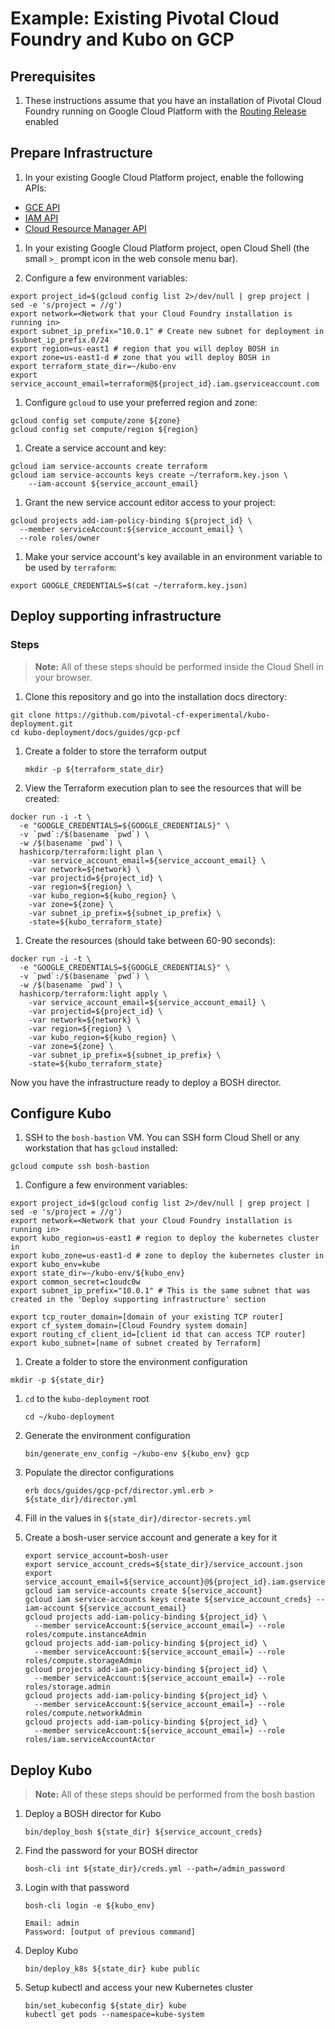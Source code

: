 # Example: Existing Pivotal Cloud Foundry and Kubo on GCP

## Prerequisites

1. These instructions assume that you have an installation of Pivotal Cloud Foundry running on Google Cloud Platform with the [Routing Release](https://github.com/cloudfoundry-incubator/routing-release) enabled

## Prepare Infrastructure

1. In your existing Google Cloud Platform project, enable the following APIs:
- [GCE API](https://console.developers.google.com/apis/api/compute_component/overview)
- [IAM API](https://console.cloud.google.com/apis/api/iam.googleapis.com/overview)
- [Cloud Resource Manager API](https://console.cloud.google.com/apis/api/cloudresourcemanager.googleapis.com/overview)

1. In your existing Google Cloud Platform project, open Cloud Shell (the small `>_` prompt icon in the web console menu bar).

1.  Configure a few environment variables:

  ```
  export project_id=$(gcloud config list 2>/dev/null | grep project | sed -e 's/project = //g')
  export network=<Network that your Cloud Foundry installation is running in>
  export subnet_ip_prefix="10.0.1" # Create new subnet for deployment in $subnet_ip_prefix.0/24
  export region=us-east1 # region that you will deploy BOSH in
  export zone=us-east1-d # zone that you will deploy BOSH in
  export terraform_state_dir=~/kubo-env
  export service_account_email=terraform@${project_id}.iam.gserviceaccount.com
  ```

1. Configure `gcloud` to use your preferred region and zone:

  ```
  gcloud config set compute/zone ${zone}
  gcloud config set compute/region ${region}
  ```

1. Create a service account and key:

  ```
  gcloud iam service-accounts create terraform
  gcloud iam service-accounts keys create ~/terraform.key.json \
      --iam-account ${service_account_email}
  ```

1. Grant the new service account editor access to your project:

  ```
  gcloud projects add-iam-policy-binding ${project_id} \
    --member serviceAccount:${service_account_email} \
    --role roles/owner
  ```

1. Make your service account's key available in an environment variable to be used by `terraform`:

  ```
  export GOOGLE_CREDENTIALS=$(cat ~/terraform.key.json)
  ```

## Deploy supporting infrastructure

### Steps
> **Note:** All of these steps should be performed inside the Cloud Shell in your browser.

1. Clone this repository and go into the installation docs directory:

  ```
  git clone https://github.com/pivotal-cf-experimental/kubo-deployment.git
  cd kubo-deployment/docs/guides/gcp-pcf
  ```

1. Create a folder to store the terraform output
   ```
   mkdir -p ${terraform_state_dir}
   ```

1. View the Terraform execution plan to see the resources that will be created:
  ```
  docker run -i -t \
    -e "GOOGLE_CREDENTIALS=${GOOGLE_CREDENTIALS}" \
    -v `pwd`:/$(basename `pwd`) \
    -w /$(basename `pwd`) \
    hashicorp/terraform:light plan \
      -var service_account_email=${service_account_email} \
      -var network=${network} \
      -var projectid=${project_id} \
      -var region=${region} \
      -var kubo_region=${kubo_region} \
      -var zone=${zone} \
      -var subnet_ip_prefix=${subnet_ip_prefix} \
      -state=${kubo_terraform_state}
  ```

1. Create the resources (should take between 60-90 seconds):

  ```
  docker run -i -t \
    -e "GOOGLE_CREDENTIALS=${GOOGLE_CREDENTIALS}" \
    -v `pwd`:/$(basename `pwd`) \
    -w /$(basename `pwd`) \
    hashicorp/terraform:light apply \
      -var service_account_email=${service_account_email} \
      -var projectid=${project_id} \
      -var network=${network} \
      -var region=${region} \
      -var kubo_region=${kubo_region} \
      -var zone=${zone} \
      -var subnet_ip_prefix=${subnet_ip_prefix} \
      -state=${kubo_terraform_state}
  ```

Now you have the infrastructure ready to deploy a BOSH director.

## Configure Kubo

1. SSH to the `bosh-bastion` VM. You can SSH form Cloud Shell or any workstation that has `gcloud` installed:

  ```
  gcloud compute ssh bosh-bastion
  ```

1.  Configure a few environment variables:

  ```
  export project_id=$(gcloud config list 2>/dev/null | grep project | sed -e 's/project = //g')
  export network=<Network that your Cloud Foundry installation is running in>
  export kubo_region=us-east1 # region to deploy the kubernetes cluster in
  export kubo_zone=us-east1-d # zone to deploy the kubernetes cluster in
  export kubo_env=kube
  export state_dir=~/kubo-env/${kubo_env}
  export common_secret=c1oudc0w
  export subnet_ip_prefix="10.0.1" # This is the same subnet that was created in the 'Deploy supporting infrastructure' section 

  export tcp_router_domain=[domain of your existing TCP router]
  export cf_system_domain=[Cloud Foundry system domain]
  export routing_cf_client_id=[client id that can access TCP router]
  export kubo_subnet=[name of subnet created by Terraform]
  ```

1. Create a folder to store the environment configuration

  ```
  mkdir -p ${state_dir}
  ```

1. `cd` to the `kubo-deployment` root
   ```
   cd ~/kubo-deployment
   ```

1. Generate the environment configuration
   ```
   bin/generate_env_config ~/kubo-env ${kubo_env} gcp
   ```

1. Populate the director configurations
   ```
   erb docs/guides/gcp-pcf/director.yml.erb > ${state_dir}/director.yml
   ```

1. Fill in the values in `${state_dir}/director-secrets.yml`

1. Create a bosh-user service account and generate a key for it
   ```
   export service_account=bosh-user
   export service_account_creds=${state_dir}/service_account.json
   export service_account_email=${service_account}@${project_id}.iam.gserviceaccount.com
   gcloud iam service-accounts create ${service_account}
   gcloud iam service-accounts keys create ${service_account_creds} --iam-account ${service_account_email}
   gcloud projects add-iam-policy-binding ${project_id} \
     --member serviceAccount:${service_account_email=} --role roles/compute.instanceAdmin
   gcloud projects add-iam-policy-binding ${project_id} \
     --member serviceAccount:${service_account_email=} --role roles/compute.storageAdmin
   gcloud projects add-iam-policy-binding ${project_id} \
     --member serviceAccount:${service_account_email=} --role roles/storage.admin
   gcloud projects add-iam-policy-binding ${project_id} \
     --member serviceAccount:${service_account_email=} --role  roles/compute.networkAdmin
   gcloud projects add-iam-policy-binding ${project_id} \
     --member serviceAccount:${service_account_email=} --role roles/iam.serviceAccountActor
   ```

## Deploy Kubo

> **Note:** All of these steps should be performed from the bosh bastion

1. Deploy a BOSH director for Kubo
   ```
   bin/deploy_bosh ${state_dir} ${service_account_creds} 
   ```

1. Find the password for your BOSH director
   ```
   bosh-cli int ${state_dir}/creds.yml --path=/admin_password
   ```

1. Login with that password
   ```
   bosh-cli login -e ${kubo_env}

   Email: admin
   Password: [output of previous command]
   ```

1. Deploy Kubo
   ```
   bin/deploy_k8s ${state_dir} kube public
   ```

1. Setup kubectl and access your new Kubernetes cluster
   ```
   bin/set_kubeconfig ${state_dir} kube
   kubectl get pods --namespace=kube-system
   ```

